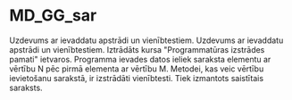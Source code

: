 # MD_GG_sar
Uzdevums ar ievaddatu apstrādi un vienībtestiem.
Uzdevums ar ievaddatu apstrādi un vienībtestiem. Iztrādāts kursa "Programmatūras izstrādes pamati" ietvaros. Programma ievades datos ieliek saraksta elementu ar vērtību N pēc pirmā elementa ar vērtību M. Metodei, kas veic vērtību ievietošanu sarakstā, ir izstrādāti vienībtesti. 
Tiek izmantots saistītais saraksts.
